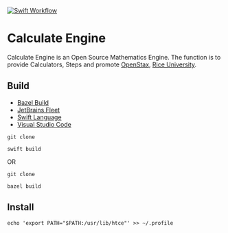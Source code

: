 [Bazel]:https://bazel.build/reference
[Fleet]: https://jetbrains.com/fleet/
[Rice]: https://rice.edu
[Stax]: https://openstax.org
[Swift]: https://swift.org/
[VSCode]: https://code.visualstudio.com/docs

[![Swift Workflow](https://github.com/HyaenaTechnologies/calculate_engine_swift/actions/workflows/docker.yml/badge.svg)](https://github.com/HyaenaTechnologies/calculate_engine_swift/actions/workflows/docker.yml)

# Calculate Engine

Calculate Engine is an Open Source Mathematics Engine. The function is to provide
Calculators, Steps and promote [OpenStax][Stax], [Rice University][Rice].

## Build

- [Bazel Build][Bazel]
- [JetBrains Fleet][Fleet] 
- [Swift Language][Swift]
- [Visual Studio Code][VSCode]

```shell
git clone

swift build
```

OR

```shell
git clone 

bazel build
```

## Install

```shell
echo 'export PATH="$PATH:/usr/lib/htce"' >> ~/.profile
```